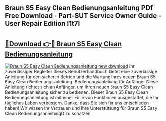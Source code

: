 ## Braun S5 Easy Clean Bedienungsanleitung PDf Free Download - Part-SUT Service Owner Guide - User Repair Edition I1t7I

# <h2><a href="http://df0841l.blite.top/?on=Braun+S5+Easy+Clean+Bedienungsanleitung">🔗Download 👉🔴 Braun S5 Easy Clean Bedienungsanleitung</a></h2>

[![Braun S5 Easy Clean Bedienungsanleitung new download](https://i.imgur.com/lujVjoI.png)](http://df0841l.blite.top/?on=Braun+S5+Easy+Clean+Bedienungsanleitung)
Ihr zuverlässiger Begleiter Dieses Benutzerhandbuch bietet eine zuverlässige Anleitung für den sicheren Betrieb und die Wartung Ihres neuen Braun S5 Easy Clean Bedienungsanleitung. Bedienungsanleitung für Anfänger Diese Anleitung richtet sich an Anfänger, um Ihren neuen Braun S5 Easy Clean Bedienungsanleitung sicher zu bedienen. Dieser Braun S5 Easy Clean Bedienungsanleitung ist mit einer Fülle von Funktionen ausgestattet, die Ihr tägliches Leben verbessern. Danke, dass Sie sich für uns entschieden haben! Wir wissen Ihr Vertrauen und Ihre Unterstützung für Braun S5 Easy Clean BedienungsanleitungD zu schätzen.
